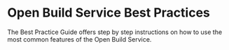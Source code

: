 # Open Build Service Best Practices
The Best Practice Guide offers step by step instructions on how to use the most common features of the Open Build Service.
